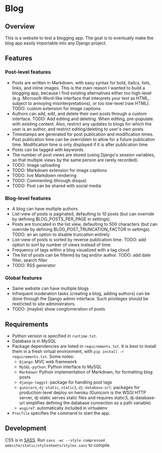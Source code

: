 # Blog


## Overview
This is a website to test a blogging app. The goal is to eventually
make the blog app easily importable into any Django project.


## Features
### Post-level features
- Posts are written in Markdown, with easy syntax for bold, italics, lists,
  links, and inline images. This is the main reason I wanted to build a
  blogging app, because I find existing alternatives either too high-level
  (e.g. Microsoft-Word-like interface that interprets your text as HTML,
  subject to annoying misinterpretations), or too low-level (raw HTML).
  TODO: custom extension for image captions
- Authors can add, edit, and delete their own posts through a custom interface.
  TODO: Add editing and deleting. When editing, pre-populate with
  existing content. Also, restrict any updates to blogs for which the user
  is an author, and restrict editing/deleting to user's own posts.
- Timestamps are generated for post publication and modification times. Post
  publication time can be overridden to allow for a future publication time.
  Modification time is only displayed if it is after publication time.
- Posts can be tagged with keywords.
- The number of post views are stored (using Django's session variables,
  so that multiple views by the same person are rarely recorded).
- TODO: Image uploading
- TODO: Markdown extension for image captions
- TODO: live Markdown rendering
- TODO: Commenting (through disqus)
- TODO: Post can be shared with social media

### Blog-level features
- A blog can have multiple authors
- List-view of posts is paginated, defaulting to 10 posts
  (but can override by defining BLOG\_POSTS\_PER\_PAGE in settings).
- Posts are truncated in the list view, defaulting to 500 characters
  (but can override by defining BLOG\_POST\_TRUNCATION\_FACTOR in settings).
  TODO: an an option to disable truncation entirely
- List-view of posts is sorted by reverse publication time.
  TODO: add option to sort by number of views instead of time
- Frequency of tags within a blog visualized with a tag cloud
- The list of posts can be filtered by tag and/or author.
  TODO: add date filter, search filter
- TODO: RSS generator

### Global features
- Same website can have multiple blogs
- Infrequent moderation tasks (creating a blog, adding authors) can be done
  through the Django admin interface. Such privileges should be restricted
  to site administrators.
- TODO: (maybe) show conglomeration of posts


## Requirements

- Python version is specified in `runtime.txt`.
- Database is in MySQL
- Package dependencies are listed in `requirements.txt`.
  It is best to install them in a fresh virtual environment,
  with `pip install -r requirements.txt`.
  Some notes:
    - `Django`: MVC web framework
    - `MySQL-python`: Python interface to MySQL
    - `Markdown`: Python implementation of Markdown, for formatting blog posts
    - `django-taggit`: package for handling post tags
    - `gunicorn`, `dj-static`, `static3`, `dj-database-url`:
      packages for production-level deploy on heroku
      (Gunicorn is the WSGI HTTP server,
      dj-static serves static files and requires static3,
      dj-database-url simplifies defining the database connection as a
      path variable)
    - `wsgiref`: automatically included in virtualenv
- `Procfile` specifies the command to start the app.


## Development
CSS is in [SASS](http://sass-lang.com/). Run
`sass -wc --style compressed website/static/stylesheets/styles.sass`
to compile.
